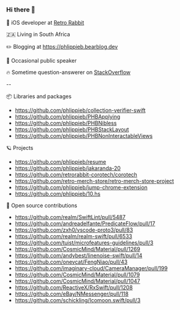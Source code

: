 ### Hi there 👋

🐰 iOS developer at [Retro Rabbit](https://github.com/RetroRabbit)

🇿🇦 Living in South Africa

✏️ Blogging at https://phlippieb.bearblog.dev

🎤 Occasional public speaker

🔥 Sometime question-answerer on [StackOverflow](https://stackoverflow.com/users/1469018/phlippie-bosman?tab=answers)

--

📦 Libraries and packages

- https://github.com/phlippieb/collection-verifier-swift
- https://github.com/phlippieb/PHBApplying
- https://github.com/phlippieb/PHBNibless
- https://github.com/phlippieb/PHBStackLayout
- https://github.com/phlippieb/PHBNonInteractableViews

🪐 Projects

- https://github.com/phlippieb/resume
- https://github.com/phlippieb/jakaranda-20
- https://github.com/retrorabbit-corotech/corotech
- https://github.com/retro-merch-store/retro-merch-store-project
- https://github.com/phlippieb/jump-chrome-extension
- https://github.com/phlippieb/10.hs

🎁 Open source contributions

- https://github.com/realm/SwiftLint/pull/5487
- https://github.com/andreadelfante/PredicateFlow/pull/17
- https://github.com/zxh0/vscode-proto3/pull/83
- https://github.com/realm/realm-swift/pull/6533
- https://github.com/tuist/microfeatures-guidelines/pull/3
- https://github.com/CosmicMind/Material/pull/1269
- https://github.com/andybest/linenoise-swift/pull/14
- https://github.com/onevcat/FengNiao/pull/43
- https://github.com/imaginary-cloud/CameraManager/pull/199
- https://github.com/CosmicMind/Material/pull/1079
- https://github.com/CosmicMind/Material/pull/1047
- https://github.com/ReactiveX/RxSwift/pull/1208
- https://github.com/eBay/NMessenger/pull/118
- https://github.com/schickling/Icomoon.swift/pull/3

<!--
**phlippieb/phlippieb** is a ✨ _special_ ✨ repository because its `README.md` (this file) appears on your GitHub profile.

Here are some ideas to get you started:

- 🔭 I’m currently working on ...
- 🌱 I’m currently learning ...
- 👯 I’m looking to collaborate on ...
- 🤔 I’m looking for help with ...
- 💬 Ask me about ...
- 📫 How to reach me: ...
- 😄 Pronouns: ...
- ⚡ Fun fact: ...
-->
